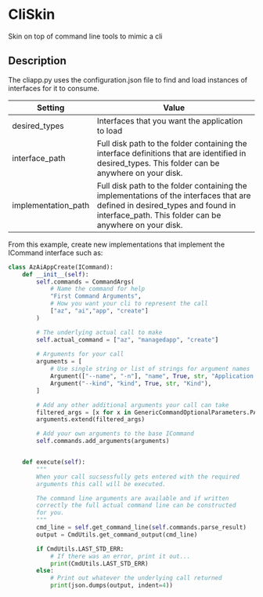 # CliSkin

Skin on top of command line tools to mimic a cli


## Description
The cliapp.py uses the configuration.json file to find and load instances of interfaces for it to consume. 

|Setting|Value|
|----|----|
|desired_types|Interfaces that you want the application to load|
|interface_path|Full disk path to the folder containing the interface definitions that are identified in desired_types. This folder can be anywhere on your disk.|
|implementation_path|Full disk path to the folder containing the implementations of the interfaces that are defined in desired_types and found in interface_path. This folder can be anywhere on your disk.|


From this example, create new implementations that implement the ICommand interface such as:

```python
class AzAiAppCreate(ICommand):
    def __init__(self):
        self.commands = CommandArgs(
            # Name the command for help
            "First Command Arguments",
            # How you want your cli to represent the call
            ["az", "ai","app", "create"] 
        )

        # The underlying actual call to make
        self.actual_command = ["az", "managedapp", "create"]
     
        # Arguments for your call
        arguments = [
            # Use single string or list of strings for argument names
            Argument(["--name", "-n"], "name", True, str, "Application name"),
            Argument("--kind", "kind", True, str, "Kind"),
        ]

        # Add any other additional arguments your call can take
        filtered_args = [x for x in GenericCommandOptionalParameters.PARAMETERS if x.destination not in ["name"]]
        arguments.extend(filtered_args)

        # Add your own arguments to the base ICommand
        self.commands.add_arguments(arguments)


    def execute(self):
        """
        When your call sucsessfully gets entered with the required
        arguments this call will be executed. 

        The command line arguments are available and if written 
        correctly the full actual command line can be constructed
        for you.
        """
        cmd_line = self.get_command_line(self.commands.parse_result)
        output = CmdUtils.get_command_output(cmd_line)

        if CmdUtils.LAST_STD_ERR:
            # If there was an error, print it out...
            print(CmdUtils.LAST_STD_ERR)
        else:
            # Print out whatever the underlying call returned
            print(json.dumps(output, indent=4))
```